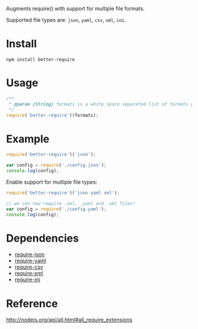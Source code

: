 Augments require() with support for multiple file formats.

Supported file types are: `json`, `yaml`, `csv`, `xml`, `ini`.

# Install

    npm install better-require

# Usage

```javascript
/**
 * @param {String} formats is a white space separated list of formats you would like require() to support.
 */
require('better-require')(formats);
```

# Example 

```javascript
require('better-require')('json');

var config = require('./config.json');
console.log(config);
```

Enable support for mutliple file types:

```javascript
require('better-require')('json yaml xml');

// we can now require .xml, .yaml and .xml files!
var config = require('./config.yaml');
console.log(config);
```

# Dependencies

- [require-json](https://github.com/olalonde/require-json)
- [require-yaml](https://github.com/olalonde/require-yaml)
- [require-csv](https://github.com/olalonde/require-csv)
- [require-xml](https://github.com/olalonde/require-xml)
- [require-ini](https://github.com/olalonde/require-ini)

# Reference

http://nodejs.org/api/all.html#all_require_extensions
